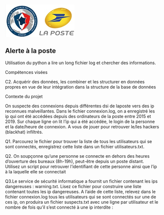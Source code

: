 ![anssiposte](anssiposte.jpg)

##  Alerte à la poste

Utilisation du python a lire un long fichier log et chercher des informations.

Compétences visées

C2. Acquérir des données, les combiner et les structurer en données propres en vue de leur intégration dans la structure de la base de données

Contexte du projet

On suspecte des connexions depuis différentes dsi de laposte vers des ip reconnues malveillantes.
Dans le fichier connexion.log, on a enregistré les ip qui ont été accédées depuis des ordinateurs
de la poste entre 2015 et 2019. Sur chaque ligne on lit l’ip qui a été accédée, le login de la 
personne et la date/heure de connexion.
A vous de jouer pour retrouver le/les hackers (blackhat) infiltrés.

Q1. Parcourez le fichier pour trouver la liste de tous les utilisateurs qui se sont connectés,
enregistrez cette liste dans un fichier utilisateurs.txt.

Q2. On soupçonne qu’une personne se connecte en dehors des heures d’ouverture des bureaux (8h-19h), 
peut-être depuis un poste distant. Utilisez un script pour retrouver l’identifiant de cette 
personne ainsi que l’ip à la laquelle elle se connectait

Q3.Le service de sécurité informatique a fournit un fichier contenant les ips dangereuses : warning.txt. 
Lisez ce fichier pour construire une liste contenant toutes les ip dangereuses. A l’aide de cette liste, 
relevez dans le fichier connexion.log  tous les utilisateurs qui se sont connectés sur une de ces ip, 
on produira un fichier suspects.txt avec une ligne par utilisateur et le nombre de fois qu’il s’est connecté à une ip interdite :
